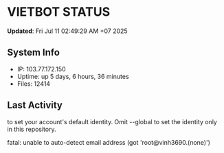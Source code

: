 # VIETBOT STATUS
**Updated**: Fri Jul 11 02:49:29 AM +07 2025

## System Info
- IP: 103.77.172.150
- Uptime: up 5 days, 6 hours, 36 minutes
- Files: 12414

## Last Activity

to set your account's default identity.
Omit --global to set the identity only in this repository.

fatal: unable to auto-detect email address (got 'root@vinh3690.(none)')
